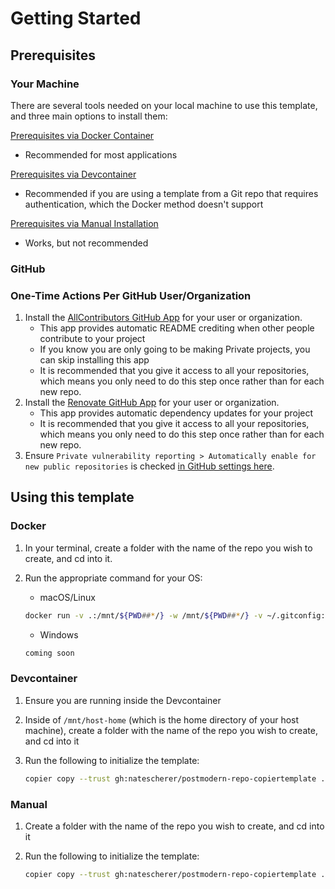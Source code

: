 # Getting Started

## Prerequisites

### Your Machine

There are several tools needed on your local machine to use this template, and three main options to install them:

[Prerequisites via Docker Container](prereqs/docker/prereqs_docker.md)

- Recommended for most applications

[Prerequisites via Devcontainer](prereqs/devcontainer/prereqs_devcontainer.md)

- Recommended if you are using a template from a Git repo that requires authentication, which the Docker method doesn't support

[Prerequisites via Manual Installation](prereqs/manual/prereqs_manual.md)

- Works, but not recommended

### GitHub

### One-Time Actions Per GitHub User/Organization

1. Install the [AllContributors GitHub App](https://github.com/apps/allcontributors/installations/new) for your user or organization.
   - This app provides automatic README crediting when other people contribute to your project
   - If you know you are only going to be making Private projects, you can skip installing this app
   - It is recommended that you give it access to all your repositories, which means you only need to do this step once rather than for each new repo.
1. Install the [Renovate GitHub App](https://github.com/apps/renovate) for your user or organization.
   - This app provides automatic dependency updates for your project
   - It is recommended that you give it access to all your repositories, which means you only need to do this step once rather than for each new repo.
1. Ensure `Private vulnerability reporting > Automatically enable for new public repositories` is checked [in GitHub settings here](https://github.com/settings/security_analysis).

## Using this template

### Docker

1. In your terminal, create a folder with the name of the repo you wish to create, and cd into it.
2. Run the appropriate command for your OS:

   - macOS/Linux

   ```bash
   docker run -v .:/mnt/${PWD##*/} -w /mnt/${PWD##*/} -v ~/.gitconfig:/root/.gitconfig:ro -e USE_TOKEN_FOR_GIT_AUTH=true -it --pull always --rm ghcr.io/natescherer/postmodern-tools-container:latest copier copy --trust gh:natescherer/postmodern-repo-copiertemplate .
   ```

   - Windows

   ```PowerShell
   coming soon
   ```

### Devcontainer

1. Ensure you are running inside the Devcontainer
1. Inside of `/mnt/host-home` (which is the home directory of your host machine), create a folder with the name of the repo you wish to create, and cd into it
1. Run the following to initialize the template:

   ```bash
   copier copy --trust gh:natescherer/postmodern-repo-copiertemplate .
   ```

### Manual

1. Create a folder with the name of the repo you wish to create, and cd into it
1. Run the following to initialize the template:

   ```bash
   copier copy --trust gh:natescherer/postmodern-repo-copiertemplate .
   ```
